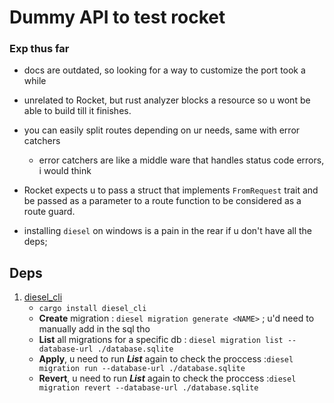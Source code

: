 # Dummy API to test rocket

### Exp thus far

- docs are outdated, so looking for a way to customize the port took a while
- unrelated to Rocket, but rust analyzer blocks a resource so u wont be able to build till it finishes.

- you can easily split routes depending on ur needs, same with error catchers
  - error catchers are like a middle ware that handles status code errors, i would think

- Rocket expects u to pass a struct that implements `FromRequest` trait and be passed as a parameter to a route function to be considered as a route guard.

- installing `diesel` on windows is a pain in the rear if u don't have all the deps;



## Deps
1. [diesel_cli](https://crates.io/crates/diesel_cli) 
   - `cargo install diesel_cli`
   - **Create** migration : `diesel migration generate <NAME>` ; u'd need to manually add in the sql tho
   - **List** all migrations for a specific db : `diesel migration list --database-url ./database.sqlite`
   - **Apply**, u need to run ***List*** again to check the proccess :`diesel migration run --database-url ./database.sqlite`
   - **Revert**, u need to run ***List*** again to check the proccess :`diesel migration revert --database-url ./database.sqlite`